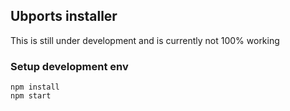 ## Ubports installer

This is still under development and is currently not 100% working

### Setup development env

```
npm install
npm start
```
